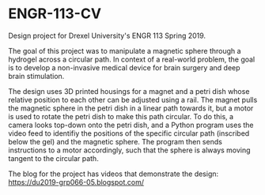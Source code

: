# ENGR-113-CV
Design project for Drexel University's ENGR 113 Spring 2019. 

The goal of this project was to manipulate a magnetic sphere through a hydrogel across a circular path.
In context of a real-world problem, the goal is to develop a non-invasive medical device for brain surgery and deep brain stimulation.

The design uses 3D printed housings for a magnet and a petri dish whose relative position to each other can be adjusted using a rail.
The magnet pulls the magnetic sphere in the petri dish in a linear path towards it, but a motor is used to rotate the petri dish to make this path circular. 
To do this, a camera looks top-down onto the petri dish, 
and a Python program uses the video feed to identifiy the positions of the specific circular path (inscribed below the gel) and the magnetic sphere. 
The program then sends instructions to a motor accordingly, such that the sphere is always moving tangent to the circular path.

The blog for the project has videos that demonstrate the design: https://du2019-grp066-05.blogspot.com/
